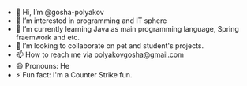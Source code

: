 - 👋 Hi, I’m @gosha-polyakov
- 👀 I’m interested in programming and IT sphere
- 🌱 I’m currently learning Java as main programming language, Spring fraemwork and etc. 
- 💞️ I’m looking to collaborate on pet and student's projects.
- 📫 How to reach me via polyakovgosha@gmail.com
- 😄 Pronouns: He
- ⚡ Fun fact: I'm a Counter Strike fun.

<!---
gosha-polyakov/gosha-polyakov is a ✨ special ✨ repository because its `README.md` (this file) appears on your GitHub profile.
You can click the Preview link to take a look at your changes.
--->
